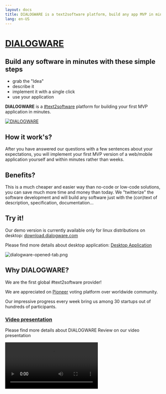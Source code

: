 ```yaml
---
layout: docs
title: DIALOGWARE is a text2software platform, build any app MVP in minutes
lang: en-US
---
```


# [DIALOGWARE](http://www.dialogware.com/)

## Build any software in minutes with these simple steps

+ grab the "Idea"
+ describe it
+ implement it with a single click
+ use your application

**DIALOGWARE** is a [#text2software](https://www.text2software.com/)
platform for building your first MVP application in minutes.

[![DIALOGWARE](http://logo.dialogware.com/dialogware-2lines.png)](http://www.dialogware.com/)

## How it work's?

After you have answered our questions with a few sentences about your expectations,
you will implement your first MVP version of a web/mobile application yourself and within minutes rather than weeks.

## Benefits?

This is a much cheaper and easier way than no-code or low-code solutions, you can save much more time and money than
today.
We "twitterize" the software development and will build any software just with the (con)text of description,
specification, documentation...

## Try it!

Our demo version is currently available only for linux distributions on
desktop: [download.dialogware.com](http://download.dialogware.com/)

Please find more details about desktop application: [Desktop Application](https://www.dialogware.com/app/desktop.html)

![dialogware-opened-tab.png](https://img.dialogware.com/animation.png)

## Why DIALOGWARE?

We are the first global #text2software provider!

We are appreciated on [Pioneer](https://pioneer.app/join/dialogware.com) voting platform over worldwide community.

Our impressive progress every week bring us among 30 startups out of hundreds of participants.

### [Video presentation](https://www.dialogware.com/about/review.html)

Please find more details about DIALOGWARE Review on our video presentation

<video controls="controls" src="https://www.dialogware.com/DIALOGWARE-Review-2--29-11-2022.mp4" />


<style>
table th {
    color: grey;
}
</style>

+ [Project Review](https://www.dialogware.com/about/review.html)

## Dialogware ecosystem

### Libraries

 Project          | Description                                                                                        | More ...                                                                 
------------------|----------------------------------------------------------------------------------------------------|--------------------------------------------------------------------------
 **DialogSchema** | Schema to create a conversation                                                                    | [www](http://www.DialogSchema.com), [docs](http://docs.DialogSchema.com) 
 **DialogMap**    | Map of dialog generated through conversation based on dialogSchema File format for shell execution | [www](http://www.DialogMap.com) [docs](http://docs.DialogMap.com)        
 **DialogChain**  | CHain of dialogs based on blockchain                                                               | [www](http://www.DialogChain.com), [docs](http://docs.DialogChain.com)   

### API Gateway

 Project        | Description                         | More ...                                                           
----------------|-------------------------------------|--------------------------------------------------------------------
 **apiContext** | nonFree API, convert Text To APIDSL | [API](http://apiContext.com) [docs](http://docs.apiContext.com)    
 **deploymat**  | nonFree API, deploy APIDSL          | [www](http://www.deploymat.com), [docs](http://docs.deploymat.com) 

### SaaS Services

 Project          | Description                                                        | More ...                                                                 
------------------|--------------------------------------------------------------------|--------------------------------------------------------------------------
 **autoDeployer** | Free Marketplace, one APP per USER                                 | [www](http://www.autoDeployer.com) [docs](http://docs.autoDeployer.com ) 
 **TextToWeb**    | nonFree Marketplace, deployment in browser                         | [www](http://www.TextToWeb.com), [docs](http://docs.TextToWeb.com)       
 **OneDay.Run**   | nonFree deployment environment per user, deployment local with app | [www](http://www.OneDay.Run), [docs](http://docs.OneDay.Run)             
 **coDialog**     | multichat app                                                      | [www](http://www.coDialog.com), [docs](http://docs.coDialog.com)         

### Others

 Project        | Description                                          | More ...                                                                                                   
----------------|------------------------------------------------------|------------------------------------------------------------------------------------------------------------
 **PoLoShell**  | AI powered shell, deploy on local system in terminal | [www](http://www.PoLoShell.com), [docs](http://docs.PoLoShell.com), [download](http://docs.PoLoShell.com) 
 **PoLoGoS**    | AI Operating System                                  | [www](http://www.PoLoGoS.com), [docs](http://docs.PoLoGoS.com), [download](http://docs.PoLoShell.com)     
 **OneDay.Run** | App to deployment local on pc                        | [www](http://www.OneDay.Run),  [docs](http://docs.OneDay.Run),                                                                            

<script setup>
import {
  VPTeamPage,
  VPTeamPageTitle,
  VPTeamMembers,
  VPTeamPageSection
} from 'vitepress/theme'

const coreMembers = [
  {
    avatar: 'https://avatars.githubusercontent.com/u/5669657?s=96&v=4',
    name: 'Tom Sapletta',
    title: 'Creator',
    links: [
      { icon: 'linkedin', link: 'https://www.linkedin.com/in/tom-sapletta-com' }
    ]
  },
 {
    avatar: 'https://logo.dialogware.com/dialogware-logo-pivot.png',
    name: 'Join us!',
    title: 'Software Developer',
    links: [
       { icon: 'linkedin', link: 'https://www.linkedin.com/showcase/dialogware/' }
    ]
  }
]

const partners = [
  {
    avatar: 'https://img.dialogware.com/ionos.png',
    name: 'Ionos',
    title: 'Service provider',
    links: [
      { icon: 'linkedin', link: 'https://www.ionos.de' }
    ]
  },
 {
    avatar: 'https://softreck.pl/wp-content/uploads/2020/10/softreck-logo-kwadrat-biale-tlo-1024x1024.png',
    name: 'softreck.com',
    title: 'DevOps',
    links: [
       { icon: 'linkedin', link: 'https://softreck.pl' }
    ]
  }
]

import Newsletter from '/components/Newsletter.vue'

</script>

## NEWSLETTER

Leave your email to be the first DIALOGWARE-ian :)

<Newsletter />

## Our Story

We started in 2019 as Software House with an idea to build developer tools.
During the Years we have created modularized tools for frontend and backend development.
Today we want to bring the software development to the next level.

Our goal is building software in minutes with humanless software development systems.

## Our Team

The development of DIALOGWARE is guided by an international
team, some of whom have chosen to be featured below.

<VPTeamPage>
  <VPTeamPageSection>
    <template #members>
      <VPTeamMembers size="small" :members="coreMembers" />
    </template>
    </VPTeamPageSection>
</VPTeamPage>

## Our Partners

Organization they support our project

<VPTeamPage>
  <VPTeamPageSection>
    <template #members>
      <VPTeamMembers size="small" :members="partners" />
    </template>
  </VPTeamPageSection>
</VPTeamPage>

## Hashtags

+ text2software
+ text2app
+ text2srs
+ text2api
+ domain-specific language

## Privacy

+ []()
